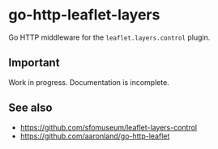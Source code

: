 # go-http-leaflet-layers

Go HTTP middleware for the `leaflet.layers.control` plugin.

## Important

Work in progress. Documentation is incomplete.

## See also

* https://github.com/sfomuseum/leaflet-layers-control
* https://github.com/aaronland/go-http-leaflet